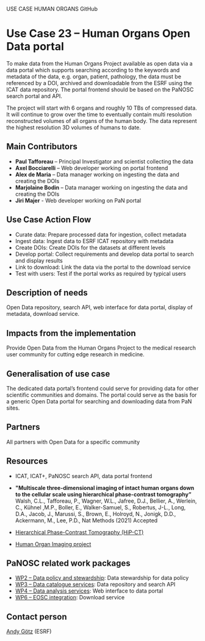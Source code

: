 USE CASE HUMAN ORGANS GitHub

Use Case 23 – Human Organs Open Data portal
=========================================================
To make data from the Human Organs Project available as open data via a data portal which supports searching according to the keywords and metadata of the data, e.g. organ, patient, pathology, the data must be referenced by a DOI, archived and downloadable from the ESRF using the ICAT data repository. The portal frontend should be based on the PaNOSC search portal and API.

The project will start with 6 organs and roughly 10 TBs of compressed data. It will continue to grow over the time to eventually contain multi resolution reconstructed volumes of all organs of the human body. The data represent the highest resolution 3D volumes of humans to date.

Main Contributors
------
* **Paul Tafforeau** – Principal Investigator and scientist collecting the data
* **Axel Bocciarelli** – Web developer working on portal frontend
* **Alex de Maria** – Data manager working on ingesting the data and creating the DOIs
* **Marjolaine Bodin** – Data manager working on ingesting the data and creating the DOIs
* **Jiri Majer** - Web developer working on PaN portal

Use Case Action Flow
------
* Curate data: Prepare processed data for ingestion, collect metadata
* Ingest data: Ingest data to ESRF ICAT repository with metadata
* Create DOIs: Create DOIs for the datasets at different levels
* Develop portal: Collect requirements and develop data portal to search and display results
* Link to download: Link the data via the portal to the download service
* Test with users: Test if the portal works as required by typical users

Description of needs
------
Open Data repository, search API, web interface for data portal, display of metadata, download service.

Impacts from the implementation
------
Provide Open Data from the Human Organs Project to the medical research user community for cutting edge research in medicine.

Generalisation of use case
------
The dedicated data portal’s frontend could serve for providing data for other scientific communities and domains. The portal could serve as the basis for a generic Open Data portal for searching and downloading data from PaN sites.

Partners
------
All partners with Open Data for a specific community

Resources
------
* ICAT, ICAT+, PaNOSC search API, data portal frontend
* **"Multiscale three-dimensional imaging of intact human organs down to the cellular scale using hierarchical phase-contrast tomography”** Walsh, C.L., Tafforeau, P., Wagner, W.L., Jafree, D.J., Bellier, A., Werlein, C., Kühnel ,M.P., Boller, E., Walker-Samuel, S., Robertus, J-L., Long, D.A., Jacob, J., Marussi, S., Brown, E., Holroyd, N., Jonigk, D.D., Ackermann, M., Lee, P.D., Nat Methods (2021) Accepted

* [Hierarchical Phase-Contrast Tomography (HiP-CT)](https://mecheng.ucl.ac.uk/hip-ct/)

* [Human Organ Imaging project](https://www.esrf.fr/home/news/general/content-news/general/esrf-and-ucl-scientists-awarded-chan-zuckerberg-initiative-grant--for-human-organ-imaging-project.html)

PaNOSC related work packages
------
* [WP2 – Data policy and stewardship](https://www.panosc.eu/work-packages/work-package-2-data-policy-and-stewardship/): Data stewardship for data policy
* [WP3 – Data catalogue services](https://www.panosc.eu/work-packages/work-package-3-data-catalog-services/): Data repository and search API
* [WP4 – Data analysis services](https://www.panosc.eu/work-packages/work-package-4-data-analysis-services/): Web interface to data portal
* [WP6 – EOSC integration](https://www.panosc.eu/work-packages/work-package-6-eosc-integration/): Download service

Contact person
------
[Andy Götz](mailto:andy.gotz@esrf.fr) (ESRF)

